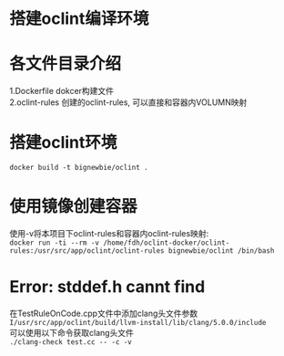 搭建oclint编译环境
====================
# 各文件目录介绍
1.Dockerfile dokcer构建文件<br>
2.oclint-rules 创建的oclint-rules, 可以直接和容器内VOLUMN映射<br>
# 搭建oclint环境
`docker build -t bignewbie/oclint .`
# 使用镜像创建容器
使用-v将本项目下oclint-rules和容器内oclint-rules映射:<br>
`docker run -ti --rm -v /home/fdh/oclint-docker/oclint-rules:/usr/src/app/oclint/oclint-rules bignewbie/oclint /bin/bash`
# Error: stddef.h cannt find
在TestRuleOnCode.cpp文件中添加clang头文件参数 `I/usr/src/app/oclint/build/llvm-install/lib/clang/5.0.0/include`<br>
可以使用以下命令获取clang头文件<br>
`./clang-check test.cc -- -c -v`<br>

